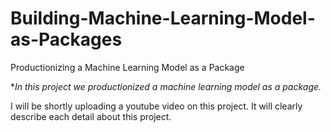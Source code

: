 # Building-Machine-Learning-Model-as-Packages
Productionizing a Machine Learning Model as a Package


**In this project we productionized a machine learning model as a package.* 

I will be shortly uploading a youtube video on this project. It will clearly describe each detail about this project. 
